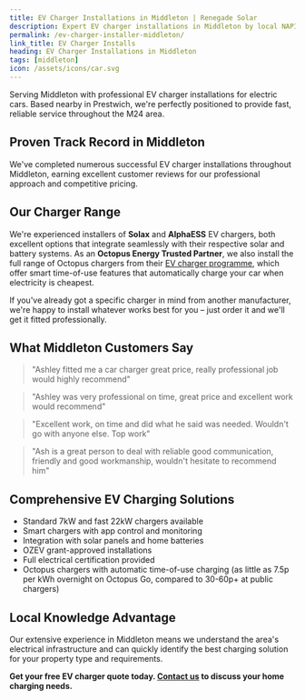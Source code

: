 ```yaml
---
title: EV Charger Installations in Middleton | Renegade Solar
description: Expert EV charger installations in Middleton by local NAPIT-registered electrician. Professional service with excellent customer reviews.
permalink: /ev-charger-installer-middleton/
link_title: EV Charger Installs
heading: EV Charger Installations in Middleton
tags: [middleton]
icon: /assets/icons/car.svg
---
```


Serving Middleton with professional EV charger installations for electric cars. Based nearby in Prestwich, we're perfectly positioned to provide fast, reliable service throughout the M24 area.

## Proven Track Record in Middleton

We've completed numerous successful EV charger installations throughout Middleton, earning excellent customer reviews for our professional approach and competitive pricing.

## Our Charger Range

We're experienced installers of **Solax** and **AlphaESS** EV chargers, both excellent options that integrate seamlessly with their respective solar and battery systems. As an **Octopus Energy Trusted Partner**, we also install the full range of Octopus chargers from their [EV charger programme](https://octopus.energy/get-an-ev-charger/), which offer smart time-of-use features that automatically charge your car when electricity is cheapest.

If you've already got a specific charger in mind from another manufacturer, we're happy to install whatever works best for you – just order it and we'll get it fitted professionally.

## What Middleton Customers Say

> "Ashley fitted me a car charger great price, really professional job would highly recommend"

> "Ashley was very professional on time, great price and excellent work would recommend"

> "Excellent work, on time and did what he said was needed. Wouldn't go with anyone else. Top work"

> "Ash is a great person to deal with reliable good communication, friendly and good workmanship, wouldn't hesitate to recommend him"

## Comprehensive EV Charging Solutions

- Standard 7kW and fast 22kW chargers available
- Smart chargers with app control and monitoring
- Integration with solar panels and home batteries
- OZEV grant-approved installations
- Full electrical certification provided
- Octopus chargers with automatic time-of-use charging (as little as 7.5p per kWh overnight on Octopus Go, compared to 30-60p+ at public chargers)

## Local Knowledge Advantage

Our extensive experience in Middleton means we understand the area's electrical infrastructure and can quickly identify the best charging solution for your property type and requirements.

**Get your free EV charger quote today. [Contact us](/contact/) to discuss your home charging needs.**

